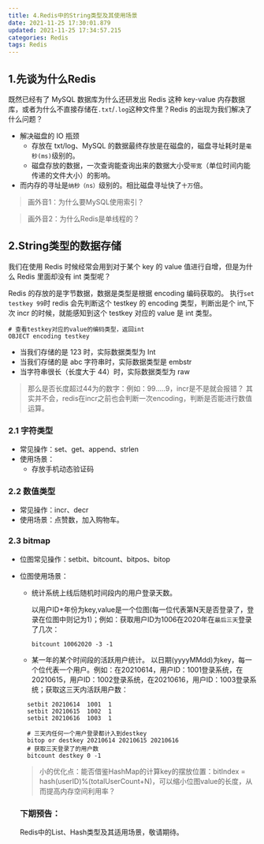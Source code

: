 ```yaml
---
title: 4.Redis中的String类型及其使用场景
date: 2021-11-25 17:30:01.879
updated: 2021-11-25 17:34:57.215
categories: Redis
tags: Redis
---
```


## 1.先谈为什么Redis

既然已经有了 MySQL 数据库为什么还研发出 Redis 这种 key-value 内存数据库，或者为什么不直接存储在`.txt`/`.log`这种文件里？Redis 的出现为我们解决了什么问题？

- 解决磁盘的 IO 瓶颈
  - 存放在 txt/log、MySQL 的数据最终存放是在磁盘的，磁盘寻址耗时是`毫秒(ms)`级别的。
  - 磁盘存放的数据，一次查询能查询出来的数据大小受`带宽`（单位时间内能传递的文件大小）的影响。
- 而内存的寻址是`纳秒（ns）`级别的。相比磁盘寻址快了`十万`倍。
> 画外音1：为什么要MySQL使用索引？

> 画外音2：为什么Redis是单线程的？

## 2.String类型的数据存储

我们在使用 Redis 时候经常会用到对于某个 key 的 value 值进行自增，但是为什么 Redis 里面却没有 int 类型呢？

Redis 的存放的是字节数据，数据是类型是根据 encoding 编码获取的。
执行`set testkey 99`时 redis 会先判断这个 testkey 的 encoding 类型，判断出是个 int,下次 incr 的时候，就能感知到这个 testkey 对应的 value 是 int 类型。

```SHELL
# 查看testkey对应的value的编码类型，返回int
OBJECT encoding testkey
```

- 当我们存储的是 123 时，实际数据类型为 Int
- 当我们存储的是 abc 字符串时，实际数据类型是 embstr
- 当字符串很长（长度大于 44）时，实际数据类型为 raw
> 那么是否长度超过44为的数字：例如：99.....9，incr是不是就会报错？
  其实并不会，redis在incr之前也会判断一次encoding，判断是否能进行数值运算。

### 2.1 字符类型

- 常见操作：set、get、append、strlen
- 使用场景：
  - 存放手机动态验证码

### 2.2 数值类型

- 常见操作：incr、decr
- 使用场景：点赞数，加入购物车。

### 2.3 bitmap
- 位图常见操作：setbit、bitcount、bitpos、bitop
- 位图使用场景：
    - 统计系统上线后随机时间段内的用户登录天数。
    
      以用户ID+年份为key,value是一个位图(每一位代表第N天是否登录了，登录在位图中则记为1)；例如：获取用户ID为1006在2020年在`最后三天`登录了几次：
      ```shell
      bitcount 10062020 -3 -1
      ```
    - 某一年的某个时间段的活跃用户统计。
      以日期(yyyyMMdd)为key，每一个位代表一个用户。例如：在20210614，用户ID：1001登录系统，在20210615，用户ID：1002登录系统，在20210616，用户ID：1003登录系统；获取这三天内活跃用户数：
    ```
      setbit 20210614  1001  1
      setbit 20210615  1002  1
      setbit 20210616  1003  1
      
      # 三天内任何一个用户登录都计入到destkey
      bitop or destkey 20210614 20210615 20210616
      # 获取三天登录了的用户数
      bitcount destkey 0 -1
    ```
  > 小的优化点：能否借鉴HashMap的计算key的摆放位置：bitIndex = hash(userID)%(totalUserCount+N)，可以缩小位图value的长度，从而提高内存空间利用率？
  
  
  ### 下期预告：

	Redis中的List、Hash类型及其适用场景，敬请期待。